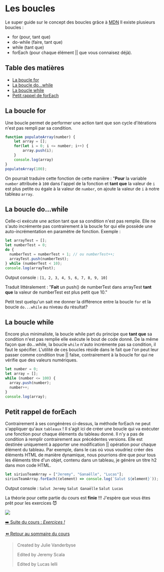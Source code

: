 <!-- omit in toc -->
# Les boucles
Le super guide sur le concept des boucles grâce à [MDN](https://developer.mozilla.org/fr/docs/Web/JavaScript/Guide/Loops_and_iteration)
Il existe plusieurs boucles :
- for (pour, tant que)
- do-while (faire, tant que)
- while (tant que)
- forEach (pour chaque élément || que vous connaisez déjà).
<!-- omit in toc -->
## Table des matières
- [La boucle for](#la-boucle-for)
- [La boucle do...while](#la-boucle-dowhile)
- [La boucle while](#la-boucle-while)
- [Petit rappel de forEach](#petit-rappel-de-foreach)

## La boucle for

Une boucle permet de performer une action tant que son cycle d'itérations n'est pas rempli par sa condition.

```js
function populateArray(number) {
    let array = [];
    for(let i = 0; i <= number; i++) {
        array.push(i);
    }
    console.log(array)
}
populateArray(100);
```
On pourrait traduire cette fonction de cette manière :
"**Pour** la variable ``number`` attribuée à ``100`` dans l'appel de la fonction et **tant que** la valeur de ``i`` est plus petite ou égale à la valeur de ``number``, on ajoute la valeur de ``i`` à notre tableau ``array``.

## La boucle do...while

Celle-ci exécute une action tant que sa condition n'est pas remplie. Elle ne s'auto incrémente pas contrairement à la boucle for qui elle possède une auto-incrémentation en paramètre de fonction. Exemple :

```js
let arrayTest = [];
let numberTest = 0;
do {
  numberTest = numberTest + 1; // ou numberTest++;
  arrayTest.push(numberTest);
} while (numberTest < 10);
console.log(arrayTest);
```
Output console : ``[1, 2, 3, 4, 5, 6, 7, 8, 9, 10]``

Traduit littéralement : "**Fait** un push() de numberTest dans arrayTest **tant que** la valeur de numberTest est plus petit que 10."

Petit test quelqu'un sait me donner la différence entre la boucle ``for`` et la boucle ``do...while`` au niveau du résultat?

## La boucle while

Encore plus minimaliste, la boucle while part du principe que **tant que** sa condition n'est pas remplie elle exécute le bout de code donné. De la même façon que do...while, la boucle ``while`` n'auto incrémente pas sa condition, il faut le spécifier. L'utilité de ces boucles réside dans le fait que l'on peut leur passer comme condition true || false, contrairement à la boucle for qui ne vérifie que des valeurs numériques.

```js
let number = 0;
let array = [];
while (number <= 100) {
  array.push(number);
  number++;
}
console.log(array);
```

## Petit rappel de forEach

Contrairement à ses congénères ci-dessus, la méthode forEach ne peut s'appliquer qu'aux ``tableaux`` ! Il s'agit ici de créer une boucle qui va exécuter une fonction pour chaque éléments du tableau donné. Il n'y a pas de condition à remplir contrairement aux précédentes versions. Elle est destinée uniquement à apporter une modification || opération pour chaque élément du tableau. Par exemple, dans le cas où vous voudriez créer des éléments HTML de manière dynamique, nous pourrions dire que pour tous les éléments titre d'un objet, contenu dans un tableau, je génère un titre h2 dans mon code HTML.

```js
let siriusTeamArray = ["Jeremy", "Ganaëlle", "Lucas"];
siriusTeamArray.forEach((element) => console.log(`Salut ${element}`));
```
Output console : ``Salut Jeremy`` ``Salut Ganaëlle`` ``Salut Lucas``

La théorie pour cette partie du cours est **finie** !!! J'espère que vous êtes prêt pour les exercices 😈

![](https://c.tenor.com/Fthj62gIHrIAAAAM/falling-papers-people-are-awesome.gif)

[:arrow_right: Suite du cours : *Exercices !*](../ExercisesJS/)

[:rewind: Retour au sommaire du cours](../README.md#table-des-matières)

> Created by Julie Vanderbyse
> 
> Edited by Jeremy Scala
> 
> Edited by Lucas Ielli
